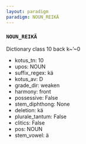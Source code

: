 ```yaml
---
layout: paradigm
paradigm: NOUN_REIKÄ
---
```

### ` NOUN_REIKÄ `

Dictionary class 10 back k~’~0
* kotus_tn: 10
* upos: NOUN
* suffix_regex: kä
* kotus_av: D
* grade_dir: weaken
* harmony: front
* possessive: False
* stem_diphthong: None
* deletion: kä
* plurale_tantum: False
* clitics: False
* pos: NOUN
* stem_vowel: ä
